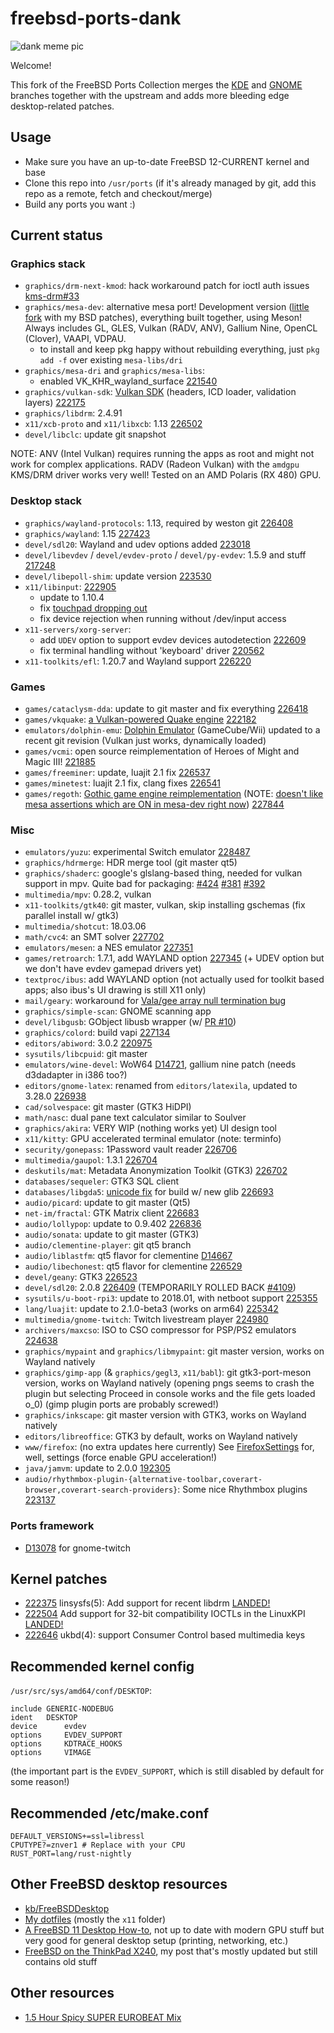 # freebsd-ports-dank

![dank meme pic](https://unrelentingtech.s3.dualstack.eu-west-1.amazonaws.com/dankbsd.jpg?1)

Welcome!

This fork of the FreeBSD Ports Collection merges the [KDE](https://github.com/freebsd/freebsd-ports-kde) and [GNOME](https://github.com/freebsd/freebsd-ports-gnome) branches together with the upstream and adds more bleeding edge desktop-related patches.

## Usage

- Make sure you have an up-to-date FreeBSD 12-CURRENT kernel and base
- Clone this repo into `/usr/ports` (if it's already managed by git, add this repo as a remote, fetch and checkout/merge)
- Build any ports you want :)

## Current status

### Graphics stack

- `graphics/drm-next-kmod`: hack workaround patch for ioctl auth issues [kms-drm#33](https://github.com/FreeBSDDesktop/kms-drm/issues/33)
- `graphics/mesa-dev`: alternative mesa port! Development version ([little fork](https://github.com/myfreeweb/mesa) with my BSD patches), everything built together, using Meson! Always includes GL, GLES, Vulkan (RADV, ANV), Gallium Nine, OpenCL (Clover), VAAPI, VDPAU.
	- to install and keep pkg happy without rebuilding everything, just `pkg add -f` over existing `mesa-libs/dri`
- `graphics/mesa-dri` and `graphics/mesa-libs`:
	- enabled VK_KHR_wayland_surface [221540](https://bugs.freebsd.org/bugzilla/show_bug.cgi?id=221540)
- `graphics/vulkan-sdk`: [Vulkan SDK](https://github.com/KhronosGroup/Vulkan-LoaderAndValidationLayers) (headers, ICD loader, validation layers) [222175](https://bugs.freebsd.org/bugzilla/show_bug.cgi?id=222175)
- `graphics/libdrm`: 2.4.91
- `x11/xcb-proto` and `x11/libxcb`: 1.13 [226502](https://bugs.freebsd.org/bugzilla/show_bug.cgi?id=226502)
- `devel/libclc`: update git snapshot

NOTE: ANV (Intel Vulkan) requires running the apps as root and might not work for complex applications.
RADV (Radeon Vulkan) with the `amdgpu` KMS/DRM driver works very well!
Tested on an AMD Polaris (RX 480) GPU.

### Desktop stack

- `graphics/wayland-protocols`: 1.13, required by weston git [226408](https://bugs.freebsd.org/bugzilla/show_bug.cgi?id=226408)
- `graphics/wayland`: 1.15 [227423](https://bugs.freebsd.org/bugzilla/show_bug.cgi?id=227423)
- `devel/sdl20`: Wayland and udev options added [223018](https://bugs.freebsd.org/bugzilla/show_bug.cgi?id=223018)
- `devel/libevdev` / `devel/evdev-proto` / `devel/py-evdev`: 1.5.9 and stuff [217248](https://bugs.freebsd.org/bugzilla/show_bug.cgi?id=217248)
- `devel/libepoll-shim`: update version [223530](https://bugs.freebsd.org/bugzilla/show_bug.cgi?id=223530)
- `x11/libinput`: [222905](https://bugs.freebsd.org/bugzilla/show_bug.cgi?id=222905)
	- update to 1.10.4
	- fix [touchpad dropping out](https://blog.grem.de/pages/t470s.html)
	- fix device rejection when running without /dev/input access
- `x11-servers/xorg-server`:
	- add `UDEV` option to support evdev devices autodetection [222609](https://bugs.freebsd.org/bugzilla/show_bug.cgi?id=222609)
	- fix terminal handling without 'keyboard' driver [220562](https://bugs.freebsd.org/bugzilla/show_bug.cgi?id=220562)
- `x11-toolkits/efl`: 1.20.7 and Wayland support [226220](https://bugs.freebsd.org/bugzilla/show_bug.cgi?id=226220)

### Games

- `games/cataclysm-dda`: update to git master and fix everything [226418](https://bugs.freebsd.org/bugzilla/show_bug.cgi?id=226418)
- `games/vkquake`: [a Vulkan-powered Quake engine](https://github.com/Novum/vkQuake) [222182](https://bugs.freebsd.org/bugzilla/show_bug.cgi?id=222182)
- `emulators/dolphin-emu`: [Dolphin Emulator](https://dolphin-emu.org) (GameCube/Wii) updated to a recent git revision (Vulkan just works, dynamically loaded)
- `games/vcmi`: open source reimplementation of Heroes of Might and Magic III! [221885](https://bugs.freebsd.org/bugzilla/show_bug.cgi?id=221885)
- `games/freeminer`: update, luajit 2.1 fix [226537](https://bugs.freebsd.org/bugzilla/show_bug.cgi?id=226537)
- `games/minetest`: luajit 2.1 fix, clang fixes [226541](https://bugs.freebsd.org/bugzilla/show_bug.cgi?id=226541)
- `games/regoth`: [Gothic game engine reimplementation](https://github.com/REGoth-project/REGoth) (NOTE: [doesn't like mesa assertions which are ON in mesa-dev right now](https://bugs.archlinux.org/task/58218)) [227844](https://bugs.freebsd.org/bugzilla/show_bug.cgi?id=227844)

### Misc

- `emulators/yuzu`: experimental Switch emulator [228487](https://bugs.freebsd.org/bugzilla/show_bug.cgi?id=228487)
- `graphics/hdrmerge`: HDR merge tool (git master qt5)
- `graphics/shaderc`: google's glslang-based thing, needed for vulkan support in mpv. Quite bad for packaging: [#424](https://github.com/google/shaderc/issues/424) [#381](https://github.com/google/shaderc/issues/381) [#392](https://github.com/google/shaderc/issues/392)
- `multimedia/mpv`: 0.28.2, vulkan
- `x11-toolkits/gtk40`: git master, vulkan, skip installing gschemas (fix parallel install w/ gtk3)
- `multimedia/shotcut`: 18.03.06
- `math/cvc4`: an SMT solver [227702](https://bugs.freebsd.org/bugzilla/show_bug.cgi?id=227702)
- `emulators/mesen`: a NES emulator [227351](https://bugs.freebsd.org/bugzilla/show_bug.cgi?id=227351)
- `games/retroarch`: 1.7.1, add WAYLAND option [227345](https://bugs.freebsd.org/bugzilla/show_bug.cgi?id=227345) (+ UDEV option but we don't have evdev gamepad drivers yet)
- `textproc/ibus`: add WAYLAND option (not actually used for toolkit based apps; also ibus's UI drawing is still X11 only)
- `mail/geary`: workaround for [Vala/gee array null termination bug](https://bugzilla.gnome.org/show_bug.cgi?id=794731)
- `graphics/simple-scan`: GNOME scanning app
- `devel/libgusb`: GObject libusb wrapper (w/ [PR #10](https://github.com/hughsie/libgusb/pull/10))
- `graphics/colord`: build vapi [227134](https://bugs.freebsd.org/bugzilla/show_bug.cgi?id=227134)
- `editors/abiword`: 3.0.2 [220975](https://bugs.freebsd.org/bugzilla/show_bug.cgi?id=220975)
- `sysutils/libcpuid`: git master
- `emulators/wine-devel`: WoW64 [D14721](https://reviews.freebsd.org/D14721), gallium nine patch (needs d3dadapter in i386 too?)
- `editors/gnome-latex`: renamed from `editors/latexila`, updated to 3.28.0 [226938](https://bugs.freebsd.org/bugzilla/show_bug.cgi?id=226938)
- `cad/solvespace`: git master (GTK3 HiDPI)
- `math/nasc`: dual pane text calculator similar to Soulver
- `graphics/akira`: VERY WIP (nothing works yet) UI design tool
- `x11/kitty`: GPU accelerated terminal emulator (note: terminfo)
- `security/gonepass`: 1Password vault reader [226706](https://bugs.freebsd.org/bugzilla/show_bug.cgi?id=226706)
- `multimedia/gaupol`: 1.3.1 [226704](https://bugs.freebsd.org/bugzilla/show_bug.cgi?id=226704)
- `deskutils/mat`: Metadata Anonymization Toolkit (GTK3) [226702](https://bugs.freebsd.org/bugzilla/show_bug.cgi?id=226702)
- `databases/sequeler`: GTK3 SQL client
- `databases/libgda5`: [unicode fix](https://bugs.debian.org/cgi-bin/bugreport.cgi?bug=870741) for build w/ new glib [226693](https://bugs.freebsd.org/bugzilla/show_bug.cgi?id=226693)
- `audio/picard`: update to git master (Qt5)
- `net-im/fractal`: GTK Matrix client [226683](https://bugs.freebsd.org/bugzilla/show_bug.cgi?id=226683)
- `audio/lollypop`: update to 0.9.402 [226836](https://bugs.freebsd.org/bugzilla/show_bug.cgi?id=226836)
- `audio/sonata`: update to git master (GTK3)
- `audio/clementine-player`: git qt5 branch
- `audio/liblastfm`: qt5 flavor for clementine [D14667](https://reviews.freebsd.org/D14667)
- `audio/libechonest`: qt5 flavor for clementine [226529](https://bugs.freebsd.org/bugzilla/show_bug.cgi?id=226529)
- `devel/geany`: GTK3 [226523](https://bugs.freebsd.org/bugzilla/show_bug.cgi?id=226523)
- `devel/sdl20`: 2.0.8 [226409](https://bugs.freebsd.org/bugzilla/show_bug.cgi?id=226409) (TEMPORARILY ROLLED BACK [#4109](https://bugzilla.libsdl.org/show_bug.cgi?id=4109))
- `sysutils/u-boot-rpi3`: update to 2018.01, with netboot support [225355](https://bugs.freebsd.org/bugzilla/show_bug.cgi?id=225355)
- `lang/luajit`: update to 2.1.0-beta3 (works on arm64) [225342](https://bugs.freebsd.org/bugzilla/show_bug.cgi?id=225342)
- `multimedia/gnome-twitch`: Twitch livestream player [224980](https://bugs.freebsd.org/bugzilla/show_bug.cgi?id=224980)
- `archivers/maxcso`: ISO to CSO compressor for PSP/PS2 emulators [224638](https://bugs.freebsd.org/bugzilla/show_bug.cgi?id=224638)
- `graphics/mypaint` and `graphics/libmypaint`: git master version, works on Wayland natively
- `graphics/gimp-app` (& `graphics/gegl3`, `x11/babl`): git gtk3-port-meson version, works on Wayland natively (opening pngs seems to crash the plugin but selecting Proceed in console works and the file gets loaded o_0) (gimp plugin ports are probably screwed!)
- `graphics/inkscape`: git master version with GTK3, works on Wayland natively
- `editors/libreoffice`: GTK3 by default, works on Wayland natively
- `www/firefox`: (no extra updates here currently) See [FirefoxSettings](https://unrelenting.technology/kb/FirefoxSettings) for, well, settings (force enable GPU acceleration!)
- `java/jamvm`: update to 2.0.0 [192305](https://bugs.freebsd.org/bugzilla/show_bug.cgi?id=192305)
- `audio/rhythmbox-plugin-{alternative-toolbar,coverart-browser,coverart-search-providers}`: Some nice Rhythmbox plugins [223137](https://bugs.freebsd.org/bugzilla/show_bug.cgi?id=223137)

### Ports framework

- [D13078](https://reviews.freebsd.org/D13078) for gnome-twitch

## Kernel patches

- [222375](https://bugs.freebsd.org/bugzilla/show_bug.cgi?id=222375) linsysfs(5): Add support for recent libdrm [LANDED!](https://github.com/freebsd/freebsd/commit/09ad0b962f3029e47b3f430948933b6fe066ccdf)
- [222504](https://bugs.freebsd.org/bugzilla/show_bug.cgi?id=222504) Add support for 32-bit compatibility IOCTLs in the LinuxKPI [LANDED!](https://github.com/freebsd/freebsd/commit/10ef676c4bbe7379de1f3687444e4311a7d872e2)
- [222646](https://bugs.freebsd.org/bugzilla/show_bug.cgi?id=222646) ukbd(4): support Consumer Control based multimedia keys

## Recommended kernel config

`/usr/src/sys/amd64/conf/DESKTOP`:

```
include GENERIC-NODEBUG
ident   DESKTOP
device		evdev
options		EVDEV_SUPPORT
options 	KDTRACE_HOOKS
options 	VIMAGE
```

(the important part is the `EVDEV_SUPPORT`, which is still disabled by default for some reason!)

## Recommended /etc/make.conf

```
DEFAULT_VERSIONS+=ssl=libressl
CPUTYPE?=znver1 # Replace with your CPU
RUST_PORT=lang/rust-nightly
```

## Other FreeBSD desktop resources

- [kb/FreeBSDDesktop](https://unrelenting.technology/kb/FreeBSDDesktop)
- [My dotfiles](https://github.com/myfreeweb/dotfiles) (mostly the `x11` folder)
- [A FreeBSD 11 Desktop How-to](https://cooltrainer.org/a-freebsd-desktop-howto/), not up to date with modern GPU stuff but very good for general desktop setup (printing, networking, etc.)
- [FreeBSD on the ThinkPad X240](https://unrelenting.technology/articles/freebsd-on-the-thinkpad-x240), my post that's mostly updated but still contains old stuff

## Other resources

- [1.5 Hour Spicy SUPER EUROBEAT Mix](https://www.youtube.com/watch?v=6ftCIfHwqtg)
